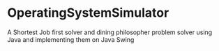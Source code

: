 # OperatingSystemSimulator
A Shortest Job first solver and dining philosopher problem solver using Java and implementing them on Java Swing
